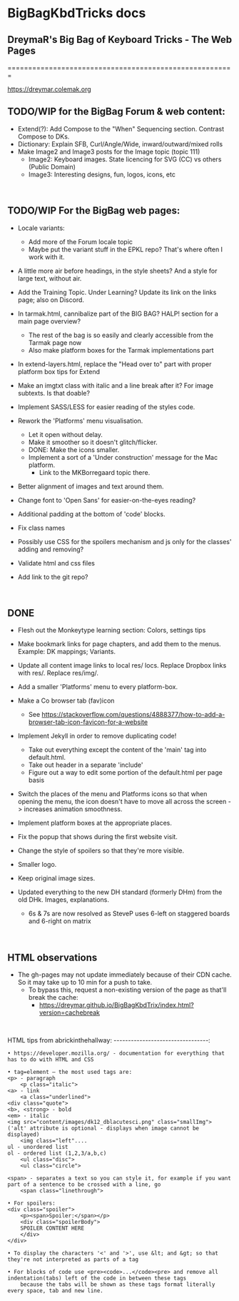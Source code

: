 # BigBagKbdTricks docs
## DreymaR's Big Bag of Keyboard Tricks - The Web Pages
=======================================================
<br>

https://dreymar.colemak.org

TODO/WIP for the BigBag Forum & web content:
--------------------------------------------
- Extend(?): Add Compose to the "When" Sequencing section. Contrast Compose to DKs.
- Dictionary: Explain SFB, Curl/Angle/Wide, inward/outward/mixed rolls
- Make Image2 and Image3 posts for the Image topic (topic 111)
	- Image2: Keyboard images. State licencing for SVG (CC) vs others (Public Domain)
	- Image3: Interesting designs, fun, logos, icons, etc
<br>

TODO/WIP For the BigBag web pages:
----------------------------------
- Locale variants:
	- Add more of the Forum locale topic
	- Maybe put the variant stuff in the EPKL repo? That's where often I work with it.

- A little more air before headings, in the style sheets? And a style for large text, without air.
- Add the Training Topic. Under Learning? Update its link on the links page; also on Discord.
- In tarmak.html, cannibalize part of the BIG BAG? HALP! section for a main page overview?
	- The rest of the bag is so easily and clearly accessible from the Tarmak page now
	- Also make platform boxes for the Tarmak implementations part
- In extend-layers.html, replace the "Head over to" part with proper platform box tips for Extend
- Make an imgtxt class with italic and a line break after it? For image subtexts. Is that doable?

- Implement SASS/LESS for easier reading of the styles code.
- Rework the 'Platforms' menu visualisation.
	- Let it open without delay.
	- Make it smoother so it doesn't glitch/flicker.
	- DONE: Make the icons smaller.
	- Implement a sort of a 'Under construction' message for the Mac platform.
		- Link to the MKBorregaard topic there.
- Better alignment of images and text around them.
- Change font to 'Open Sans' for easier-on-the-eyes reading?
- Additional padding at the bottom of 'code' blocks.
- Fix class names
- Possibly use CSS for the spoilers mechanism and js only for the classes' adding and removing?
- Validate html and css files
- Add link to the git repo?
<br>

DONE
----
- Flesh out the Monkeytype learning section: Colors, settings tips
- Make bookmark links for page chapters, and add them to the menus. Example: DK mappings; Variants.
- Update all content image links to local res/ locs. Replace Dropbox links with res/. Replace res/img/.
- Add a smaller 'Platforms' menu to every platform-box.
- Make a Co browser tab (fav)icon
	- See https://stackoverflow.com/questions/4888377/how-to-add-a-browser-tab-icon-favicon-for-a-website
- Implement Jekyll in order to remove duplicating code!
	- Take out everything except the content of the 'main' tag into default.html.
	- Take out header in a separate 'include'
	- Figure out a way to edit some portion of the default.html per page basis
- Switch the places of the menu and Platforms icons so that when opening the menu, the icon doesn't have to move all across the screen -> increases animation smoothness.
- Implement platform boxes at the appropriate places.
- Fix the popup that shows during the first website visit.
- Change the style of spoilers so that they're more visible.
- Smaller logo.
- Keep original image sizes.

- Updated everything to the new DH standard (formerly DHm) from the old DHk. Images, explanations.
	- 6s & 7s are now resolved as SteveP uses 6-left on staggered boards and 6-right on matrix
<br>

HTML observations
-----------------
- The gh-pages may not update immediately because of their CDN cache. So it may take up to 10 min for a push to take.
	- To bypass this, request a non-existing version of the page as that'll break the cache:
		- https://dreymar.github.io/BigBagKbdTrix/index.html?version=cachebreak
<br>

HTML tips from abrickinthehallway:
---------------------------------:
```
• https://developer.mozilla.org/ - documentation for everything that has to do with HTML and CSS

• tag=element – the most used tags are:
<p> - paragraph
    <p class="italic">
<a> - link
    <a class="underlined">
<div class="quote">
<b>, <strong> - bold
<em> - italic
<img src="content/images/dk12_dblacutesci.png" class="smallImg"> ('alt' attribute is optional - displays when image cannot be displayed)
    <img class="left"....
ul - unordered list
ol - ordered list (1,2,3/a,b,c)
    <ul class="disc">
    <ul class="circle">

<span> - separates a text so you can style it, for example if you want part of a sentence to be crossed with a line, go
    <span class="linethrough">

• For spoilers:
<div class="spoiler">
    <p><span>Spoiler:</span></p>
    <div class="spoilerBody">
    SPOILER CONTENT HERE
    </div>
</div>

• To display the characters '<' and '>', use &lt; and &gt; so that they're not interpreted as parts of a tag

• For blocks of code use <pre><code>...</code><pre> and remove all indentation(tabs) left of the code in between these tags 
    because the tabs will be shown as these tags format literally every space, tab and new line.
```
